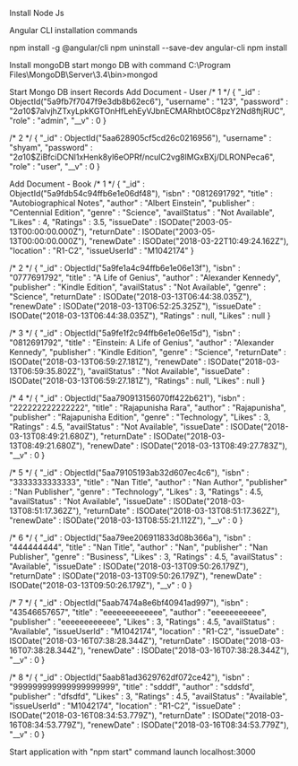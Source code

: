Install Node Js 

Angular CLI installation commands

npm install -g @angular/cli
npm uninstall --save-dev angular-cli
npm install


Install mongoDB
start mongo DB with command 
C:\Program Files\MongoDB\Server\3.4\bin>mongod

Start Mongo DB 
insert Records
Add Document - User
/* 1 */
{
    "_id" : ObjectId("5a9fb7f7047f9e3db8b62ec6"),
    "username" : "123",
    "password" : "$2a$10$7alvjhZTxyLpkKGTOnHfLehEyVJbnECMARhbtOC8pzY2Nd8ftjRUC",
    "role" : "admin",
    "__v" : 0
}

/* 2 */
{
    "_id" : ObjectId("5aa628905cf5cd26c0216956"),
    "username" : "shyam",
    "password" : "$2a$10$ZiBfciDCNl1xHenk8yl6eOPRf/nculC2vg8lMGxBXj/DLRONPeca6",
    "role" : "user",
    "__v" : 0
}


Add Document - Book
/* 1 */
{
    "_id" : ObjectId("5a9fdb54c94ffb6e1e06df48"),
    "isbn" : "0812691792",
    "title" : "Autobiographical Notes",
    "author" : "Albert Einstein",
    "publisher" : "Centennial Edition",
    "genre" : "Science",
    "availStatus" : "Not Available",
    "Likes" : 4,
    "Ratings" : 3.5,
    "issueDate" : ISODate("2003-05-13T00:00:00.000Z"),
    "returnDate" : ISODate("2003-05-13T00:00:00.000Z"),
    "renewDate" : ISODate("2018-03-22T10:49:24.162Z"),
    "location" : "R1-C2",
    "issueUserId" : "M1042174"
}

/* 2 */
{
    "_id" : ObjectId("5a9fe1a4c94ffb6e1e06e13f"),
    "isbn" : "0777691792",
    "title" : "A Life of Genius",
    "author" : "Alexander Kennedy",
    "publisher" : "Kindle Edition",
    "availStatus" : "Not Available",
    "genre" : "Science",
    "returnDate" : ISODate("2018-03-13T06:44:38.035Z"),
    "renewDate" : ISODate("2018-03-13T06:52:25.325Z"),
    "issueDate" : ISODate("2018-03-13T06:44:38.035Z"),
    "Ratings" : null,
    "Likes" : null
}

/* 3 */
{
    "_id" : ObjectId("5a9fe1f2c94ffb6e1e06e15d"),
    "isbn" : "0812691792",
    "title" : "Einstein: A Life of Genius",
    "author" : "Alexander Kennedy",
    "publisher" : "Kindle Edition",
    "genre" : "Science",
    "returnDate" : ISODate("2018-03-13T06:59:27.181Z"),
    "renewDate" : ISODate("2018-03-13T06:59:35.802Z"),
    "availStatus" : "Not Available",
    "issueDate" : ISODate("2018-03-13T06:59:27.181Z"),
    "Ratings" : null,
    "Likes" : null
}

/* 4 */
{
    "_id" : ObjectId("5aa790913156070ff422b621"),
    "isbn" : "222222222222222",
    "title" : "Rajapunisha Rara",
    "author" : "Rajapunisha",
    "publisher" : "Rajapunisha Edition",
    "genre" : "Technology",
    "Likes" : 3,
    "Ratings" : 4.5,
    "availStatus" : "Not Available",
    "issueDate" : ISODate("2018-03-13T08:49:21.680Z"),
    "returnDate" : ISODate("2018-03-13T08:49:21.680Z"),
    "renewDate" : ISODate("2018-03-13T08:49:27.783Z"),
    "__v" : 0
}

/* 5 */
{
    "_id" : ObjectId("5aa79105193ab32d607ec4c6"),
    "isbn" : "3333333333333",
    "title" : "Nan Title",
    "author" : "Nan Author",
    "publisher" : "Nan Publisher",
    "genre" : "Technology",
    "Likes" : 3,
    "Ratings" : 4.5,
    "availStatus" : "Not Available",
    "issueDate" : ISODate("2018-03-13T08:51:17.362Z"),
    "returnDate" : ISODate("2018-03-13T08:51:17.362Z"),
    "renewDate" : ISODate("2018-03-13T08:55:21.112Z"),
    "__v" : 0
}

/* 6 */
{
    "_id" : ObjectId("5aa79ee206911833d08b366a"),
    "isbn" : "444444444",
    "title" : "Nan Title",
    "author" : "Nan",
    "publisher" : "Nan Publisher",
    "genre" : "Business",
    "Likes" : 3,
    "Ratings" : 4.5,
    "availStatus" : "Available",
    "issueDate" : ISODate("2018-03-13T09:50:26.179Z"),
    "returnDate" : ISODate("2018-03-13T09:50:26.179Z"),
    "renewDate" : ISODate("2018-03-13T09:50:26.179Z"),
    "__v" : 0
}

/* 7 */
{
    "_id" : ObjectId("5aab7474a8e6bf40941ad997"),
    "isbn" : "43546657657",
    "title" : "eeeeeeeeeeeee",
    "author" : "eeeeeeeeeee",
    "publisher" : "eeeeeeeeeeee",
    "Likes" : 3,
    "Ratings" : 4.5,
    "availStatus" : "Available",
    "issueUserId" : "M1042174",
    "location" : "R1-C2",
    "issueDate" : ISODate("2018-03-16T07:38:28.344Z"),
    "returnDate" : ISODate("2018-03-16T07:38:28.344Z"),
    "renewDate" : ISODate("2018-03-16T07:38:28.344Z"),
    "__v" : 0
}

/* 8 */
{
    "_id" : ObjectId("5aab81ad3629762df072ce42"),
    "isbn" : "999999999999999999999",
    "title" : "sdddf",
    "author" : "sddsfd",
    "publisher" : "dfsdfd",
    "Likes" : 3,
    "Ratings" : 4.5,
    "availStatus" : "Available",
    "issueUserId" : "M1042174",
    "location" : "R1-C2",
    "issueDate" : ISODate("2018-03-16T08:34:53.779Z"),
    "returnDate" : ISODate("2018-03-16T08:34:53.779Z"),
    "renewDate" : ISODate("2018-03-16T08:34:53.779Z"),
    "__v" : 0
}

Start application with "npm start" command
launch localhost:3000




